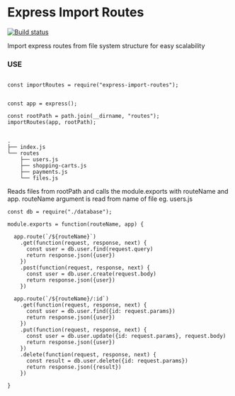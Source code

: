 # Express Import Routes

[![Build status](https://img.shields.io/travis/tylerhaun/express-import-routes/master.svg?style=flat-square)](https://travis-ci.org/tylerhaun/express-import-routes)

Import express routes from file system structure for easy scalability

### USE

```

const importRoutes = require("express-import-routes");


const app = express();

const rootPath = path.join(__dirname, "routes");
importRoutes(app, rootPath);

```


```

.
├── index.js
└── routes
    ├── users.js
    ├── shopping-carts.js
    ├── payments.js
    └── files.js

```


Reads files from rootPath and calls the module.exports with routeName and app.  routeName argument is read from name of file
eg. users.js

```
const db = require("./database");

module.exports = function(routeName, app) {

  app.route(`/${routeName}`)
    .get(function(request, response, next) {
      const user = db.user.find(request.query)
      return response.json({user})
    })
    .post(function(request, response, next) {
      const user = db.user.create(request.body)
      return response.json({user})
    })

  app.route(`/${routeName}/:id`)
    .get(function(request, response, next) {
      const user = db.user.find({id: request.params})
      return response.json({user})
    })
    .put(function(request, response, next) {
      const user = db.user.update({id: request.params}, request.body)
      return response.json({user})
    })
    .delete(function(request, response, next) {
      const result = db.user.delete({id: request.params})
      return response.json({result})
    })

}


```
